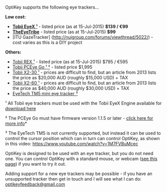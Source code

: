 OptiKey supports the following eye trackers...

**Low cost:**

* [**Tobii EyeX ¹**](http://www.tobii.com/en/eye-experience/buy/) - listed price (as at 15-Jul-2015) **$139 / €99**
* [**TheEyeTribe**](https://theeyetribe.com/order/) - listed price (as at 15-Jul-2015) **$99**
* [ITU GazeTracker] (http://nuigroup.com/forums/viewthread/5022/) - cost varies as this is a DIY project

**Others:**

* [Tobii REX ¹](http://www.tobii.com/en/eye-experience/buy/buy-rex/) - listed price (as at 15-Jul-2015) $795 / €595
* [Tobii PCEye Go ¹ ²](http://www.tobiiati-webshop.com/products/tobii-pceye-go) - listed price $1,995
* [Tobii X2-30 ¹](http://www.tobii.com/en/eye-tracking-research/global/products/hardware/tobii-x2-30-eye-tracker/) - prices are difficult to find, but an article from 2013 lists the price as $20,000 AUD (roughly $15,000 USD) + TAX
* [Tobii X2-60 ¹](http://www.tobii.com/en/eye-tracking-research/global/products/hardware/tobii-x2-60-eye-tracker/) - prices are difficult to find, but an article from 2013 lists the price as $40,000 AUD (roughly $30,000 USD) + TAX
* [EyeTech TM5 mini eye tracker ³](http://www.eyetechds.com/tm5-mini-assistive-tech.html)

¹ All Tobii eye trackers must be used with the Tobii EyeX Engine available for [download here](http://www.tobii.com/en/eye-experience/dev/eyex-engine/)

² The PCEye Go must have firmware version 1.1.5 or later - [click here for more info](https://github.com/JuliusSweetland/OptiKey/wiki/Using-the-Tobii-PCEye-Go-tracker)*

³ The EyeTech TM5 is not currently supported, but instead it can be used to control the cursor position which can in turn can control OptiKey, as shown in this video: https://www.youtube.com/watch?v=1M7FVBuMcec

OptiKey is designed to be used with an eye tracker, but you do not need one. You can control OptiKey with a standard mouse, or webcam ([see this page](https://github.com/JuliusSweetland/OptiKey/wiki/Using-webcams)) if you want to try it out.

Adding support for a new eye trackers may be possible - if you have an unsupported tracker then get in touch and I will see what I can do: [optikeyfeedback@gmail.com](mailto:optikeyfeedback@gmail.com)